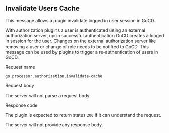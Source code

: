 ## Invalidate Users Cache

This message allows a plugin invalidate logged in user session in GoCD.

With authorization plugins a user is authenticated using an external authorization server, upon successful authentication GoCD creates a looged in session for the user. Changes on the external authorization server like removing a user or change of role needs to be notified to GoCD. This message can be used by plugins to trigger a re-authentication of users in GoCD.
  
<p class='request-name-heading'>Request name</p>

`go.processor.authorization.invalidate-cache`

<p class='request-body-heading'>Request body</p>

The server will not parse a request body.

<p class='response-code-heading'>Response code</p>

The plugin is expected to return status `200` if it can understand the request.

The server will not provide any response body.
